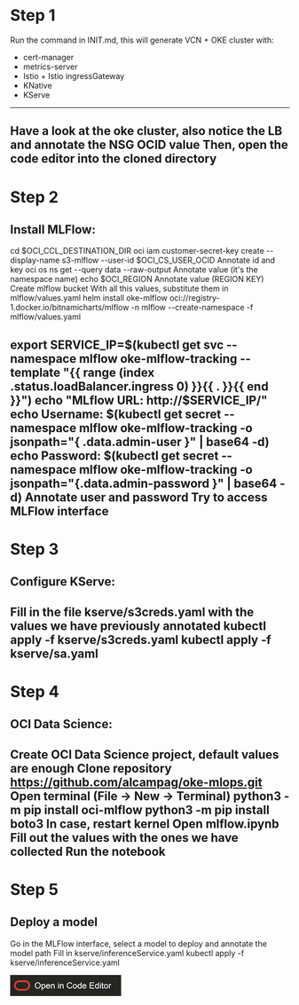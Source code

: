 # Step 1
Run the command in INIT.md, this will generate VCN + OKE cluster with:
* cert-manager
* metrics-server
* Istio + Istio ingressGateway
* KNative
* KServe

----------------------------------------
Have a look at the oke cluster, also notice the LB and annotate the NSG OCID value
Then, open the code editor into the cloned directory
----------------------------------------

# Step 2
Install MLFlow:
----------------------------------
cd $OCI_CCL_DESTINATION_DIR
oci iam customer-secret-key create --display-name s3-mlflow --user-id $OCI_CS_USER_OCID
Annotate id and key
oci os ns get --query data --raw-output
Annotate value (it's the namespace name)
echo $OCI_REGION
Annotate value (REGION KEY)
Create mlflow bucket
With all this values, substitute them in mlflow/values.yaml
helm install oke-mlflow oci://registry-1.docker.io/bitnamicharts/mlflow -n mlflow --create-namespace -f mlflow/values.yaml

export SERVICE_IP=$(kubectl get svc --namespace mlflow oke-mlflow-tracking --template "{{ range (index .status.loadBalancer.ingress 0) }}{{ . }}{{ end }}")
echo "MLflow URL: http://$SERVICE_IP/"
echo Username: $(kubectl get secret --namespace mlflow oke-mlflow-tracking -o jsonpath="{ .data.admin-user }" | base64 -d)
echo Password: $(kubectl get secret --namespace mlflow oke-mlflow-tracking -o jsonpath="{.data.admin-password }" | base64 -d)
Annotate user and password
Try to access MLFlow interface
----------------------------------
# Step 3
Configure KServe:
----------------------------------
Fill in the file kserve/s3creds.yaml with the values we have previously annotated
kubectl apply -f kserve/s3creds.yaml
kubectl apply -f kserve/sa.yaml
----------------------------------
# Step 4
OCI Data Science:
----------------------------------
Create OCI Data Science project, default values are enough
Clone repository https://github.com/alcampag/oke-mlops.git
Open terminal (File -> New -> Terminal)
python3 -m pip install oci-mlflow
python3 -m pip install boto3
In case, restart kernel
Open mlflow.ipynb
Fill out the values with the ones we have collected
Run the notebook
----------------------------------
# Step 5
Deploy a model
----------------------------------
Go in the MLFlow interface, select a model to deploy and annotate the model path
Fill in kserve/inferenceService.yaml
kubectl apply -f kserve/inferenceService.yaml



[![Open in Code Editor](https://raw.githubusercontent.com/oracle-devrel/oci-code-editor-samples/main/images/open-in-code-editor.png)](https://cloud.oracle.com/?region=home&cs_repo_url=https://github.com/alcampag/oke-mlops.git&cs_branch=main&cs_readme_path=INIT.md&cs_open_ce=false)

